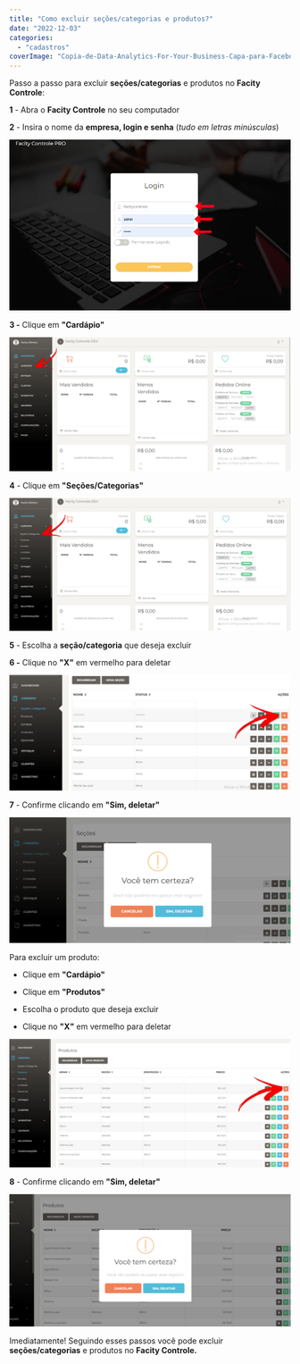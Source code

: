 ```yaml
---
title: "Como excluir seções/categorias e produtos?"
date: "2022-12-03"
categories: 
  - "cadastros"
coverImage: "Copia-de-Data-Analytics-For-Your-Business-Capa-para-Facebook-1640-×-724-px-33.png"
---
```


Passo a passo para excluir **seções/categorias** e produtos no **Facity Controle**:

**1** - Abra o **Facity Controle** no seu computador

**2** \- Insira o nome da **empresa, login e senha** (_tudo em letras minúsculas_)

![](images/image.png)

**3 -** Clique em **"Cardápio"**

![](images/image-1-1024x487.png)

**4** \- Clique em **"Seções/Categorias"**

![](images/image-2-1024x483.png)

**5** - Escolha a **seção/categoria** que deseja excluir

**6 -** Clique no **"X"** em vermelho para deletar

![](images/excluir-1024x421.png)

**7** \- Confirme clicando em **"Sim, deletar"**

![](images/Captura-de-tela-2022-12-01-200402-1024x457.png)

Para excluir um produto:

- Clique em **"Cardápio"**

- Clique em **"Produtos"**

- Escolha o produto que deseja excluir

- Clique no **"X"** em vermelho para deletar

![](images/produtoex-1024x467.png)

**8** \- Confirme clicando em **"Sim, deletar"**

![](images/Captura-de-tela-2022-12-02-220305-1024x482.png)

Imediatamente! Seguindo esses passos você pode excluir **seções/categorias** e produtos no **Facity Controle.**
